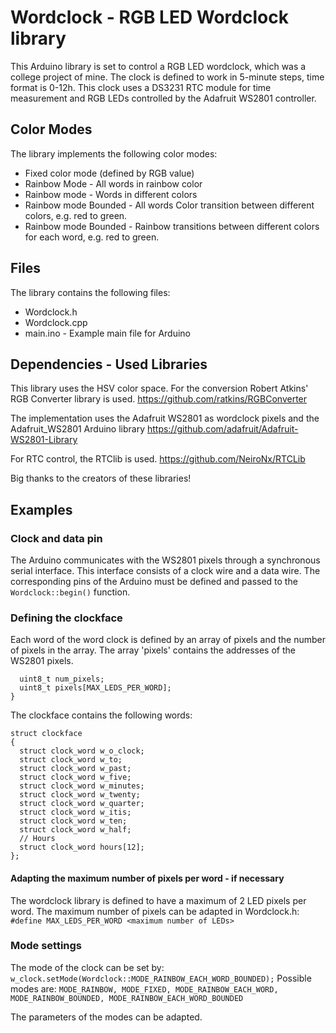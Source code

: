 # Wordclock - RGB LED Wordclock library
This Arduino library is set to control a RGB LED wordclock, which was a college project of mine.
The clock is defined to work in 5-minute steps, time format is 0-12h. This clock uses a DS3231 RTC module for time measurement and
RGB LEDs controlled by the Adafruit WS2801 controller.

## Color Modes
The library implements the following color modes:
- Fixed color mode (defined by RGB value)
- Rainbow Mode - All words in rainbow color
- Rainbow mode - Words in different colors
- Rainbow mode Bounded - All words Color transition between different colors, e.g. red to green. 
- Rainbow mode Bounded - Rainbow transitions between different colors for each word, e.g. red to green. 

## Files

The library contains the following files:
- Wordclock.h
- Wordclock.cpp
- main.ino - Example main file for Arduino

## Dependencies - Used Libraries

This library uses the HSV color space. For the conversion Robert Atkins' RGB Converter library is used.
https://github.com/ratkins/RGBConverter

The implementation uses the Adafruit WS2801 as wordclock pixels and the Adafruit_WS2801 Arduino library
https://github.com/adafruit/Adafruit-WS2801-Library

For RTC control, the RTClib is used.
https://github.com/NeiroNx/RTCLib

Big thanks to the creators of these libraries!

## Examples

### Clock and data pin
The Arduino communicates with the WS2801 pixels through a synchronous serial interface. This interface consists of a clock wire and a data wire. The corresponding pins of the Arduino must be defined and passed to the ```Wordclock::begin()``` function.

### Defining the clockface
Each word of the word clock is defined by an array of pixels and the number of pixels in the array. The array 'pixels' contains the addresses of the WS2801 pixels. 
```struct clock_word {
  uint8_t num_pixels;
  uint8_t pixels[MAX_LEDS_PER_WORD];
}
```
The clockface contains the following words:
```
struct clockface
{
  struct clock_word w_o_clock;
  struct clock_word w_to;
  struct clock_word w_past;
  struct clock_word w_five;
  struct clock_word w_minutes;
  struct clock_word w_twenty;
  struct clock_word w_quarter;
  struct clock_word w_itis;
  struct clock_word w_ten;
  struct clock_word w_half;
  // Hours
  struct clock_word hours[12];
};
```
#### Adapting the maximum number of pixels per word - if necessary
The wordclock library is defined to have a maximum of 2 LED pixels per word. The maximum number of pixels can be adapted in Wordclock.h:
```#define MAX_LEDS_PER_WORD <maximum number of LEDs>```

### Mode settings
The mode of the clock can be set by:
```w_clock.setMode(Wordclock::MODE_RAINBOW_EACH_WORD_BOUNDED);```
Possible modes are: ```MODE_RAINBOW, MODE_FIXED, MODE_RAINBOW_EACH_WORD, MODE_RAINBOW_BOUNDED, MODE_RAINBOW_EACH_WORD_BOUNDED```

The parameters of the modes can be adapted.

